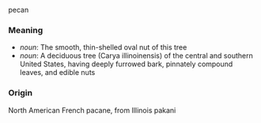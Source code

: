 pecan
### Meaning
+ _noun_: The smooth, thin-shelled oval nut of this tree
+ _noun_: A deciduous tree (Carya illinoinensis) of the central and southern United States, having deeply furrowed bark, pinnately compound leaves, and edible nuts

### Origin

North American French pacane, from Illinois pakani
